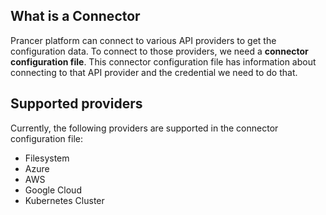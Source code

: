 ## What is a Connector
Prancer platform can connect to various API providers to get the configuration data. To connect to those providers, we need a **connector configuration file**. This connector configuration file has information about connecting to that API provider and the credential we need to do that.

## Supported providers
Currently, the following providers are supported in the connector configuration file:

- Filesystem
- Azure
- AWS
- Google Cloud
- Kubernetes Cluster
